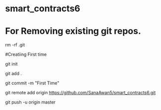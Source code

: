 # smart_contracts6

# For Removing existing git repos.

rm -rf .git


#Creatiing First time

git init 

git add .

git commit -m "First Time"

git remote add origin https://github.com/SanaAwan5/smart_contracts6.git

git push -u origin master

